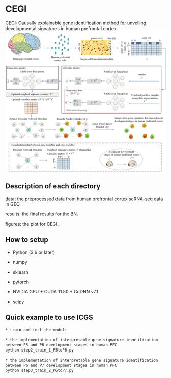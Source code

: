 # CEGI
CEGI: Causally explainable gene identification method for unveiling developmental signatures in human prefrontal cortex
![](https://github.com/linxi159/CEGI/blob/main/figures/Figure_1.tif) 

## Description of each directory
data: the preprocessed data from human prefrontal cortex scRNA-seq data in GEO.

results: the final results for the BN.

figures: the plot for CEGI.


## How to setup

* Python (3.6 or later)

* numpy

* sklearn

* pytorch

* NVIDIA GPU + CUDA 11.50 + CuDNN v7.1

* scipy


## Quick example to use ICGS
```
* train and test the model:

* the implementation of interpretable gene signature identification between P5 and P6 development stages in human PFC
python step2_train_1_P5toP6.py

* the implementation of interpretable gene signature identification between P6 and P7 development stages in human PFC
python step3_train_2_P6toP7.py

```
